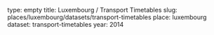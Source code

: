 type: empty
title: Luxembourg / Transport Timetables
slug: places/luxembourg/datasets/transport-timetables
place: luxembourg
dataset: transport-timetables
year: 2014

